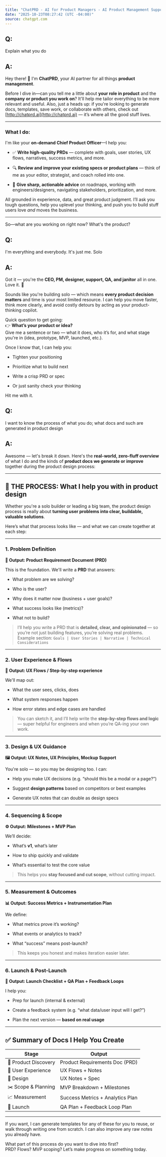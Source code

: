 ```yaml
---
title: "ChatPRD - AI for Product Managers - AI Product Management Support"
date: "2025-10-23T08:27:42 (UTC -04:00)"
source: chatgpt.com
---
```

## Q: 
Explain what you do

## A: 
Hey there! 👋 I'm **ChatPRD**, your AI partner for all things **product management**.

Before I dive in—can you tell me a little about **your role in product** and the **company or product you work on**? It'll help me tailor everything to be more relevant and useful. Also, just a heads up: if you're looking to generate docs, templates, save work, or collaborate with others, check out [http://chatprd.ai](http://chatprd.ai) — it’s where all the good stuff lives.

* * *

### What I do:

I'm like your **on-demand Chief Product Officer**—I help you:

*   ✅ **Write high-quality PRDs** — complete with goals, user stories, UX flows, narratives, success metrics, and more.
    
*   🔍 **Review and improve your existing specs or product plans** — think of me as your editor, strategist, and coach rolled into one.
    
*   🧠 **Give sharp, actionable advice** on roadmaps, working with engineers/designers, navigating stakeholders, prioritization, and more.
    

All grounded in experience, data, and great product judgment. I’ll ask you tough questions, help you uplevel your thinking, and push you to build stuff users love _and_ moves the business.

* * *

So—what are you working on right now? What's the product?

## Q: 
I'm everything and everybody. It's just me. Solo

## A: 
Got it — you're the **CEO, PM, designer, support, QA, and janitor** all in one. Love it. 🚀

Sounds like you're building solo — which means **every product decision matters** and time is your most limited resource. I can help you move faster, think more clearly, and avoid costly detours by acting as your product-thinking copilot.

Quick question to get going:  
👉 **What’s your product or idea?**  
Give me a sentence or two — what it does, who it’s for, and what stage you're in (idea, prototype, MVP, launched, etc.).

Once I know that, I can help you:

*   Tighten your positioning
    
*   Prioritize what to build next
    
*   Write a crisp PRD or spec
    
*   Or just sanity check your thinking
    

Hit me with it.

## Q: 
I want to know the process of what you do; what docs and such are generated in product design

## A: 
Awesome — let's break it down. Here's the **real-world, zero-fluff overview** of what I do and the kinds of **product docs we generate or improve** together during the product design process:

* * *

## 🧭 THE PROCESS: What I help you with in product design

Whether you're a solo builder or leading a big team, the product design process is really about **turning user problems into clear, buildable, valuable solutions**.

Here’s what that process looks like — and what we can create together at each step:

* * *

### 1. **Problem Definition**

**🎯 Output: Product Requirement Document (PRD)**

This is the foundation. We'll write a **PRD** that answers:

*   What problem are we solving?
    
*   Who is the user?
    
*   Why does it matter now (business + user goals)?
    
*   What success looks like (metrics)?
    
*   What not to build?
    

> I’ll help you write a PRD that is **detailed, clear, and opinionated** — so you’re not just building features, you’re solving real problems.  
> Example section: `Goals | User Stories | Narrative | Technical Considerations`

* * *

### 2. **User Experience & Flows**

**🧩 Output: UX Flows / Step-by-step experience**

We'll map out:

*   What the user sees, clicks, does
    
*   What system responses happen
    
*   How error states and edge cases are handled
    

> You can sketch it, and I’ll help write the **step-by-step flows and logic** — super helpful for engineers and when you’re QA-ing your own work.

* * *

### 3. **Design & UX Guidance**

**🖼 Output: UX Notes, UX Principles, Mockup Support**

You're solo — so you may be designing too. I can:

*   Help you make UX decisions (e.g. “should this be a modal or a page?”)
    
*   Suggest **design patterns** based on competitors or best examples
    
*   Generate UX notes that can double as design specs
    

* * *

### 4. **Sequencing & Scope**

**⚙️ Output: Milestones + MVP Plan**

We’ll decide:

*   What’s **v1**, what’s later
    
*   How to ship quickly and validate
    
*   What’s essential to test the core value
    

> This helps you **stay focused and cut scope**, without cutting impact.

* * *

### 5. **Measurement & Outcomes**

**📊 Output: Success Metrics + Instrumentation Plan**

We define:

*   What metrics prove it’s working?
    
*   What events or analytics to track?
    
*   What “success” means post-launch?
    

> This keeps you honest and makes iteration easier later.

* * *

### 6. **Launch & Post-Launch**

**🚀 Output: Launch Checklist + QA Plan + Feedback Loops**

I help you:

*   Prep for launch (internal & external)
    
*   Create a feedback system (e.g. “what data/user input will I get?”)
    
*   Plan the next version — **based on real usage**
    

* * *

## ✅ Summary of Docs I Help You Create

| Stage | Output |
| --- | --- |
| 🧠 Product Discovery | Product Requirements Doc (PRD) |
| 👤 User Experience | UX Flows + Notes |
| 🎨 Design | UX Notes + Spec |
| ✂️ Scope & Planning | MVP Breakdown + Milestones |
| 📈 Measurement | Success Metrics + Analytics Plan |
| 🚀 Launch | QA Plan + Feedback Loop Plan |

* * *

If you want, I can generate templates for any of these for you to reuse, or walk through writing one from scratch. I can also improve any raw notes you already have.

What part of this process do you want to dive into first?  
PRD? Flows? MVP scoping? Let’s make progress on something today.


